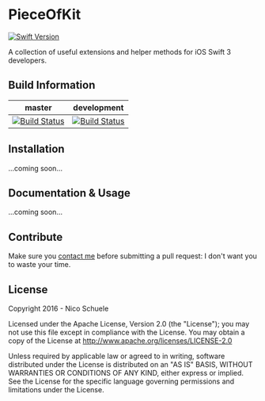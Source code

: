 # PieceOfKit

[![Swift Version](https://img.shields.io/badge/Swift-3.0.x-orange.svg)]()

A collection of useful extensions and helper methods for iOS Swift 3 developers.

## Build Information

master | development
------ | -----------
[![Build Status](https://travis-ci.org/nicoschuele/PieceOfKit.svg?branch=master)](https://travis-ci.org/nicoschuele/PieceOfKit) | [![Build Status](https://travis-ci.org/nicoschuele/PieceOfKit.svg?branch=development)](https://travis-ci.org/nicoschuele/PieceOfKit)

## Installation

...coming soon...

## Documentation & Usage

...coming soon...

## Contribute

Make sure you [contact me](https://twitter.com/nicoschuele) before submitting a pull request: I don't want you to waste your time.

## License

Copyright 2016 - Nico Schuele

Licensed under the Apache License, Version 2.0 (the "License");
you may not use this file except in compliance with the License.
You may obtain a copy of the License at http://www.apache.org/licenses/LICENSE-2.0

Unless required by applicable law or agreed to in writing, software
distributed under the License is distributed on an "AS IS" BASIS,
WITHOUT WARRANTIES OR CONDITIONS OF ANY KIND, either express or implied.
See the License for the specific language governing permissions and
limitations under the License.
